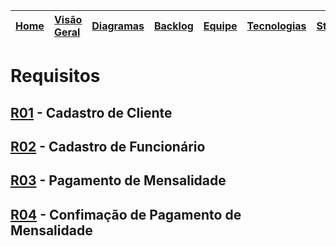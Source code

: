 |[Home](http://code.google.com/p/smartgym-bsi-2012-2/)|[Visão Geral](http://code.google.com/p/smartgym-bsi-2012-2/wiki/visao_geral)|[Diagramas](http://code.google.com/p/smartgym-bsi-2012-2/wiki/Diagramas)|[Backlog](http://code.google.com/p/smartgym-bsi-2012-2/wiki/backlog)|[Equipe](http://code.google.com/p/smartgym-bsi-2012-2/wiki/Equipe)|[Tecnologias](http://code.google.com/p/smartgym-bsi-2012-2/wiki/Tecnologias)|[Stakeholders](http://code.google.com/p/smartgym-bsi-2012-2/wiki/Atores_papeis)|[Mockups](http://code.google.com/p/smartgym-bsi-2012-2/wiki/Telas)|
|:----------------------------------------------------|:----------------------------------------------------------------------------|:-----------------------------------------------------------------------|:-------------------------------------------------------------------|:-----------------------------------------------------------------|:---------------------------------------------------------------------------|:------------------------------------------------------------------------------|:-----------------------------------------------------------------|

# Requisitos #

## [R01](https://code.google.com/p/smartgym-bsi-2012-2/source/detail?r=01) - Cadastro de Cliente ##

## [R02](https://code.google.com/p/smartgym-bsi-2012-2/source/detail?r=02) - Cadastro de Funcionário ##

## [R03](https://code.google.com/p/smartgym-bsi-2012-2/source/detail?r=03) - Pagamento de Mensalidade ##

## [R04](https://code.google.com/p/smartgym-bsi-2012-2/source/detail?r=04) - Confimação de Pagamento de Mensalidade ##